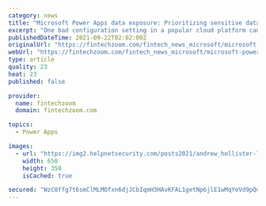 ```yaml
---
category: news
title: "Microsoft Power Apps data exposure: Prioritizing sensitive data with secure configuration settings"
excerpt: "One bad configuration setting in a popular cloud platform can have far-reaching consequences, allowing threat actors to access an abundance of valuable, personal information and use it to their advantage."
publishedDateTime: 2021-09-22T02:02:00Z
originalUrl: "https://fintechzoom.com/fintech_news_microsoft/microsoft-power-apps-data-exposure-prioritizing-sensitive-data-with-secure-configuration-settings/"
webUrl: "https://fintechzoom.com/fintech_news_microsoft/microsoft-power-apps-data-exposure-prioritizing-sensitive-data-with-secure-configuration-settings/"
type: article
quality: 23
heat: 23
published: false

provider:
  name: fintechzoom
  domain: fintechzoom.com

topics:
  - Power Apps

images:
  - url: "https://img2.helpnetsecurity.com/posts2021/andrew_hollister-logrhythm.jpg"
    width: 650
    height: 350
    isCached: true

secured: "WzC0ffg7t6smClMLMOfxn6djJCbIqmH3HAvKFAL1getNp6jlE1wMqYeVd9pQuwBZacge/FO/cS4isgoo7NA+e8OZWEwmTnFQz8HVmqbRVd3CxOdf2FrTt5SXLYVNRuc1w/svjGn4md2vDRwcAdlOJ/86pFGanvxcKvBNyx5urL+3wYmPZaeOyqu6ZFvWTArHfGi0BIfBdaWzWfePlQ/4L1uBqEoGNqjd6D1ndCmf/29xmzzw7Dgq20WuZM4YpYYnaQNjS5FgcbblCYdXDvIQsHPKkKfHRa5gDFvopoPQbDaL34hofxhki+Y6lJm5T6dRo/1/FW7+UBmtMxxN08RPHx0puKJuMqCOZrbqDLQreYI=;RoC/JkiO1T4hq1fOzruEXA=="
---
```


